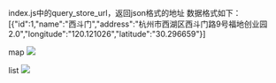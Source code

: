 index.js中的query_store_url，返回json格式的地址
数据格式如下：
[{"id":1,"name":"西斗门","address":"杭州市西湖区西斗门路9号福地创业园2.0","longitude":"120.121026","latitude":"30.296659"}]

map
![](https://github.com/zhangbin/weixin_lbs/blob/master/screenshots/map.png)

list
![](https://github.com/zhangbin/weixin_lbs/blob/master/screenshots/list.png)